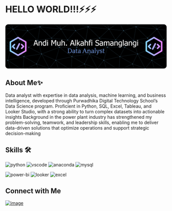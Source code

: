 # **HELLO WORLD!!!⚡⚡⚡**
![Header](github-header-banner.png)

## **About Me✨**
Data analyst with expertise in data analysis, machine learning, and business intelligence, developed through Purwadhika Digital Technology School’s Data Science program. Proficient in Python, SQL, Excel, Tableau, and Looker Studio, with a strong ability to turn complex datasets into actionable insights Background in the power plant industry has strengthened my problem-solving, teamwork, and leadership skills, enabling me to deliver data-driven solutions that optimize operations and support strategic decision-making



##  **Skills** 🛠️
<p>
  <img width="48" height="48" src="https://img.icons8.com/color/48/python--v1.png" alt="python"/>
  <img width="48" height="48" src="https://img.icons8.com/color/48/visual-studio-code-2019.png" alt="vscode"/>
  <img width="48" height="48" src="https://img.icons8.com/fluency/48/anaconda--v2.png" alt="anaconda"/>
  <img width="48" height="48" src="https://img.icons8.com/fluency/48/my-sql.png" alt="mysql"/>
</p>

<p>
  <img width="48" height="48" src="https://img.icons8.com/color/48/power-bi-2021.png" alt="power-bi"/>
  <img width="48" height="48" src="https://img.icons8.com/color/48/google-looker.png" alt="looker"/>
  <img width="48" height="48" src="https://img.icons8.com/color/48/ms-excel.png" alt="excel"/>
</p>

##  **Connect with Me** 
[![image](https://img.shields.io/badge/LinkedIn-0077B5?style=for-the-badge&logo=linkedin&logoColor=white)](https://www.linkedin.com/in/andikahfi98)


<!--
**andikahfi98/andikahfi98** is a ✨ _special_ ✨ repository because its `README.md` (this file) appears on your GitHub profile.

Here are some ideas to get you started:

- 🔭 I’m currently working on ...
- 🌱 I’m currently learning ...
- 👯 I’m looking to collaborate on ...
- 🤔 I’m looking for help with ...
- 💬 Ask me about ...
- 📫 How to reach me: ...
- 😄 Pronouns: ...
- ⚡ Fun fact: ...
-->